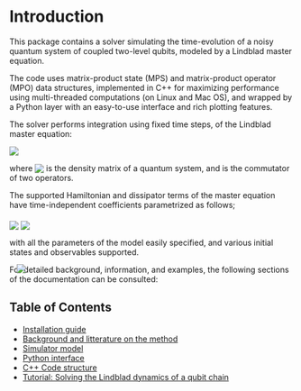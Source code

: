 # Introduction

This package contains a solver simulating the time-evolution of a noisy quantum system of coupled two-level qubits, modeled by a Lindblad master equation.

The code uses matrix-product state (MPS) and matrix-product operator (MPO) data structures, implemented in C++ for maximizing performance using multi-threaded computations (on Linux and Mac OS), and wrapped by a Python layer with an easy-to-use interface and rich plotting features.

The solver performs integration using fixed time steps, of the Lindblad master equation:

<img src="https://render.githubusercontent.com/render/math?math=\frac{\partial}{\partial t}\rho = -\frac{i}{\hbar}[H,\rho]%2b\mathcal{D}[\rho]">

where <img src="https://render.githubusercontent.com/render/math?math=\rho" style="vertical-align:bottom"> is the density matrix of a quantum system, and
<span style="position:absolute; left:241px; top:546px;"><img src="https://render.githubusercontent.com/render/math?math=[\cdot,\cdot]" align=top></span> is the commutator of two operators.

The supported Hamiltonian and dissipator terms of the master equation have time-independent coefficients parametrized as follows;

<img src="https://render.githubusercontent.com/render/math?math={H}/{\hbar} = \sum_{i}\frac{1}{2}\left(h_{z,i}\sigma_i^z  %2b h_{x,i}\sigma_i^x %2b h_{y,i}\sigma_i^y\right) %2b \frac{1}{2}\sum_{ i}^N\sum_{ j\neq i}^N \left(J_{ij}\sigma^x_i \sigma^x_{j} %2b J_{ij}\sigma^y_i \sigma^y_{j} %2b J_{ij}^z \sigma^z_i \sigma^z_{j}\right)" align=middle>

<img src="https://render.githubusercontent.com/render/math?math=\mathcal{D}[\rho] = \sum_i g_{0,i}\left(\sigma_i^%2b \rho\sigma_i^- - \frac{1}{2} \{\sigma_i^- \sigma_i^%2b,\rho\}\right) %2b \sum_i g_{1,i}\left( \sigma_i^-\rho \sigma_i^{%2b}-\frac{1}{2}\left\{\sigma_i^{%2b}\sigma_i^-,\rho\right\}\right) %2b \sum_i g_{2,i} \left(\sigma_i^z \rho\sigma_i^z - \rho\right)" style="vertical-align:bottom">

with all the parameters of the model easily specified, and various initial states and observables supported.

For detailed background, information, and examples, the following sections of the documentation can be consulted:

## Table of Contents

* [Installation guide](docs/INSTALL.md)
* [Background and litterature on the method](docs/background.md)
* [Simulator model](docs/MODEL.md)
* [Python interface](docs/API_DOCS.md)
* [C++ Code structure](docs/CODE_STRUCTURE.md)
* [Tutorial: Solving the Lindblad dynamics of a qubit chain](examples/qubit_chain_tutorial.ipynb)
